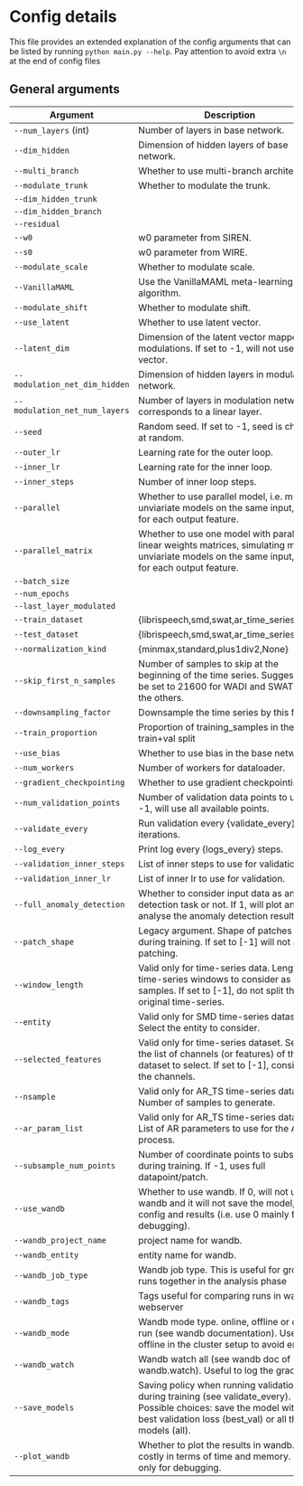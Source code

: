 # Config details

This file provides an extended explanation of the config arguments that can be listed by running `python main.py --help`.
Pay attention to avoid extra `\n` at the end of config files

## General arguments
| Argument                      | Description                                                                                                                                                                         |
|-------------------------------|-------------------------------------------------------------------------------------------------------------------------------------------------------------------------------------|
| `--num_layers` (int)          | Number of layers in base network.                                                                                                                                                   |
| `--dim_hidden`                | Dimension of hidden layers of base network.                                                                                                                                         |
| `--multi_branch`              | Whether to use multi-branch architecture.                                                                                                                                           |
| `--modulate_trunk`            | Whether to modulate the trunk.                                                                                                                                                      | `--num_layers_trunk`                                         |                                                                                                                                                                                     || `--num_layers_branch`                                        |                                                                                                                                                                                     |
| `--dim_hidden_trunk`          |                                                                                                                                                                                     |
| `--dim_hidden_branch`         |                                                                                                                                                                                     |
| `--residual`                  |                                                                                                                                                                                     |
| `--w0`                        | w0 parameter from SIREN.                                                                                                                                                            |
| `--s0`                        | w0 parameter from WIRE.                                                                                                                                                             |
| `--modulate_scale`            | Whether to modulate scale.                                                                                                                                                          |
| `--VanillaMAML`               | Use the VanillaMAML meta-learning algorithm.                                                                                                                                        |
| `--modulate_shift`            | Whether to modulate shift.                                                                                                                                                          |
| `--use_latent`                | Whether to use latent vector.                                                                                                                                                       |
| `--latent_dim`                | Dimension of the latent vector mapped to modulations. If set to -1, will not use latent vector.                                                                                     |
| `--modulation_net_dim_hidden` | Dimension of hidden layers in modulation network.                                                                                                                                   |
| `--modulation_net_num_layers` | Number of layers in modulation network. 1 corresponds to a linear layer.                                                                                                            |
| `--seed`                      | Random seed. If set to -1, seed is chosen at random.                                                                                                                                |
| `--outer_lr`                  | Learning rate for the outer loop.                                                                                                                                                   |
| `--inner_lr`                  | Learning rate for the inner loop.                                                                                                                                                   |
| `--inner_steps`               | Number of inner loop steps.                                                                                                                                                         |
| `--parallel`                  | Whether to use parallel model, i.e. multiple unviariate models on the same input, one for each output feature.                                                                      |
| `--parallel_matrix`           | Whether to use one model with parallel linear weights matrices, simulating multiple unviariate models on the same input, one for each output feature.                               |
| `--batch_size`                |                                                                                                                                                                                     |
| `--num_epochs`                |                                                                                                                                                                                     |
| `--last_layer_modulated`      |                                                                                                                                                                                     |
| `--train_dataset`             | {librispeech,smd,swat,ar_time_series,wadi}                                                                                                                                          |
| `--test_dataset`              | {librispeech,smd,swat,ar_time_series,wadi}                                                                                                                                          |
| `--normalization_kind`        | {minmax,standard,plus1div2,None}                                                                                                                                                                                    |
| `--skip_first_n_samples`      | Number of samples to skip at the beginning of the time series. Suggested to be set to 21600 for WADI and SWAT, 0 for the others.                                                    |
| `--downsampling_factor`       | Downsample the time series by this factor.                                                                                                                                          |
| `--train_proportion`          | Proportion of training_samples in the train+val split                                                                                                                               |
| `--use_bias`                  | Whether to use bias in the base network.                                                                                                                                            |
| `--num_workers`               | Number of workers for dataloader.                                                                                                                                                   |
| `--gradient_checkpointing`    | Whether to use gradient checkpointing.                                                                                                                                              |
| `--num_validation_points`     | Number of validation data points to use. If -1, will use all available points.                                                                                                      |
| `--validate_every`            | Run validation every {validate_every} iterations.                                                                                                                                   |
| `--log_every`                 | Print log every {logs_every} steps.                                                                                                                                                 |
| `--validation_inner_steps`    | List of inner steps to use for validation.                                                                                                                                          |
| `--validation_inner_lr`       | List of inner lr to use for validation.                                                                                                                                             |
| `--full_anomaly_detection`    | Whether to consider input data as anomaly detection task or not. If 1, will plot and analyse the anomaly detection results.                                                         |
| `--patch_shape`               | Legacy argument. Shape of patches to use during training. If set to [-1] will not apply patching.                                                                                   |
| `--window_length`             | Valid only for time-series data. Length of time-series windows to consider as samples. If set to [-1], do not split the original time-series.                                       |
| `--entity`                    | Valid only for SMD time-series dataset. Select the entity to consider.                                                                                                              |
| `--selected_features`         | Valid only for time-series dataset. Select the list of channels (or features) of the dataset to select. If set to [-1], consider all the channels.                                  |
| `--nsample`                   | Valid only for AR_TS time-series dataset. Number of samples to generate.                                                                                                            |
| `--ar_param_list`             | Valid only for AR_TS time-series dataset. List of AR parameters to use for the AR process.                                                                                          |
| `--subsample_num_points`      | Number of coordinate points to subsample during training. If -1, uses full datapoint/patch.                                                                                         |
| `--use_wandb`                 | Whether to use wandb. If 0, will not use wandb and it will not save the model, config and results (i.e. use 0 mainly for debugging).                                                |
| `--wandb_project_name`        | project name for wandb.                                                                                                                                                             |
| `--wandb_entity`              | entity name for wandb.                                                                                                                                                              |
| `--wandb_job_type`            | Wandb job type. This is useful for grouping runs together in the analysis phase                                                                                                     |
| `--wandb_tags`                | Tags useful for comparing runs in wandb webserver                                                                                                                                   |
| `--wandb_mode`                | Wandb mode type. online, offline or dry-run (see wandb documentation). Use offline in the cluster setup to avoid errors.                                                            |
| `--wandb_watch`               | Wandb watch all (see wandb doc of wandb.watch). Useful to log the gradients.                                                                                                        |
| `--save_models`               | Saving policy when running validation loop during training (see validate_every). Possible choices: save the model with the best validation loss (best_val) or all the models (all). |
| `--plot_wandb`                | Whether to plot the results in wandb. Very costly in terms of time and memory. Use only for debugging.                                                                              |
